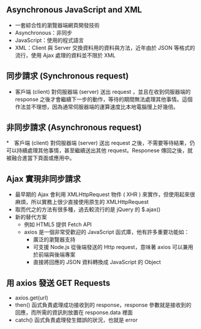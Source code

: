 ## Asynchronous JavaScript and XML
* 一套綜合性的瀏覽器端網頁開發技術
* Asynchronous：非同步
* JavaScript：使用的程式語言
* XML：Client 與 Server 交換資料用的資料與方法，近年由於 JSON 等格式的流行，使用 Ajax 處理的資料並不限於 XML
## 同步請求 (Synchronous request)
* 客戶端 (client) 對伺服器端 (server) 送出 request ，並且在收到伺服器端的 response 之後才會繼續下一步的動作，等待的期間無法處理其他事情。這個作法並不理想，因為通常伺服器端的運算速度比本地電腦慢上好幾倍。
## 非同步請求 (Asynchronous request)
*　客戶端 (client) 對伺服器端 (server) 送出 request 之後，不需要等待結果，仍可以持續處理其他事情，甚至繼續送出其他 request。Responese 傳回之後，就被融合進當下頁面或應用中。
## Ajax 實現非同步請求
* 最早期的 Ajax 會利用 XMLHttpRequest 物件 ( XHR ) 來實作，但使用起來很麻煩，所以實務上很少直接使用原生的 XMLHttpRequest
* 取而代之的方法有很多種，過去較流行的是 jQuery 的 $.ajax()
* 新的替代方案
  * 例如 HTML5 提供 Fetch API
  * axios 是一個非常受歡迎的 JavaScript 函式庫，他有許多重要功能如：
    * 廣泛的瀏覽器支持
    * 可支援 Node.js 從後端發送的 Http request，意味著 axios 可以兼用於前端與後端專案
    * 直接將回應的 JSON 資料轉換成 JavaScript 的 Object
## 用 axios 發送 GET Requests
* axios.get(url)
* then() 函式負責處理成功接收到的 response，response 參數就是接收到的回應，而所需的資訊則放置在 response.data 裡面
* catch() 函式負責處理發生錯誤的狀況，也就是 error
